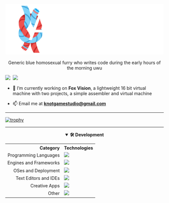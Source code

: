 <img src="Az Foxxo.svg" alt="Az Foxxo with a knot emoji before overlapping the A of Az"/>
<p align="center">Generic blue homosexual furry who writes code during the early hours of the morning uwu</p>
<p align="left"> <img src="https://img.shields.io/endpoint?url=https://pronoundb.org/shields/62c4c5a395ed6674fbc90416&color=FF34A7"/>&nbsp;&nbsp;<img src="https://komarev.com/ghpvc/?username=knotmasteraz&label=profile+views&color=FF34A7"/> </p>

  
- 🔭 I’m currently working on **Fox Vision**, a lightweight 16 bit virtual machine with two projects, a simple assembler and virtual machine 

- 📫 Email me at **knotgamestudio@gmail.com**
  
<hr>

[![trophy](https://github-profile-trophy.vercel.app/?username=azfoxxo)](https://github.com/ryo-ma/github-profile-trophy)

<hr>

<div align="center">
  <details open>
    <summary><b>🛠️ Development</b></summary>
    <table>
      <tr>
        <th align="right">Category</th>
        <th align="left">Technologies</th>
      </tr>
      <tr>
        <td align="right">Programming Languages</td>
        <td><img src="https://skillicons.dev/icons?i=cs,python,ruby,rust,c" height="35px"/></td>
      </tr>
      <tr>
        <td align="right">Engines and Frameworks</td>
        <td><img src="https://skillicons.dev/icons?i=unity,gamemakerstudio,dotnet" height="35px"/></td>
      </tr>
      <tr>
      <tr>
        <td align="right">OSes and Deployment</td>
        <td><img src="https://skillicons.dev/icons?i=linux,docker,raspberrypi" height="35px"/></td>
      </tr>
      <tr>
        <td align="right">Text Editors and IDEs</td>
        <td><img src="https://skillicons.dev/icons?i=vscode,visualstudio,neovim" height="35px"/></td>
      </tr>
      <tr>
        <td align="right">Creative Apps</td>
        <td><img src="https://skillicons.dev/icons?i=blender,photoshop,illustrator" height="35px"/></td>
      </tr>
      <tr>
        <td align="right">Other</td>
        <td><img src="https://skillicons.dev/icons?i=bash,markdown,git,github,gitlab" height="35px"/></td>
      </tr>
    </table>
  </details>
</div>
